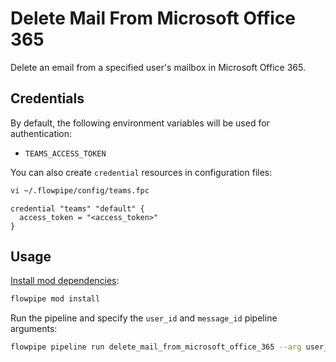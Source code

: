 # Delete Mail From Microsoft Office 365

Delete an email from a specified user's mailbox in Microsoft Office 365.

## Credentials

By default, the following environment variables will be used for authentication:

- `TEAMS_ACCESS_TOKEN`

You can also create `credential` resources in configuration files:

```sh
vi ~/.flowpipe/config/teams.fpc
```

```hcl
credential "teams" "default" {
  access_token = "<access_token>"
}
```

## Usage

[Install mod dependencies](https://www.flowpipe.io/docs/mods/mod-dependencies#mod-dependencies):

```sh
flowpipe mod install
```

Run the pipeline and specify the `user_id` and `message_id` pipeline arguments:

```sh
flowpipe pipeline run delete_mail_from_microsoft_office_365 --arg user_id='<user_id>' --arg message_id='<message_id>'
```
